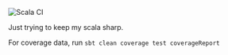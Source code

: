 ![Scala CI](https://github.com/NovemberTang/easy-scala-exercises/workflows/Scala%20CI/badge.svg)

Just trying to keep my scala sharp.

For coverage data, run
`sbt clean coverage test coverageReport`